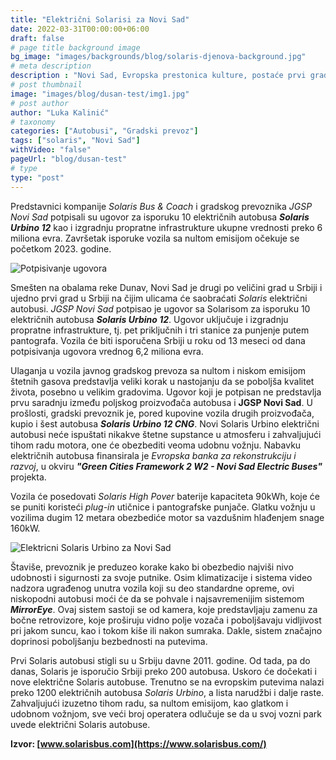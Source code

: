 ```yaml
---
title: "Električni Solarisi za Novi Sad"
date: 2022-03-31T00:00:00+06:00
draft: false
# page title background image
bg_image: "images/backgrounds/blog/solaris-djenova-background.jpg"
# meta description
description : "Novi Sad, Evropska prestonica kulture, postaće prvi grad u Srbiji čije će građane prevoziti električni Solaris autobusi."
# post thumbnail
image: "images/blog/dusan-test/img1.jpg"
# post author
author: "Luka Kalinić"
# taxonomy
categories: ["Autobusi", "Gradski prevoz"]
tags: ["solaris", "Novi Sad"]
withVideo: "false"
pageUrl: "blog/dusan-test"
# type
type: "post"
---
```


Predstavnici kompanije *Solaris Bus & Coach* i gradskog prevoznika *JGSP Novi Sad* potpisali su ugovor za isporuku 10 električnih autobusa ***Solaris Urbino 12*** kao i 
izgradnju propratne infrastrukture ukupne vrednosti preko 6 miliona evra. Završetak isporuke vozila sa nultom emisijom očekuje se početkom 2023. godine.

![Potpisivanje ugovora](/images/blog/dusan-test/img2.jpg "Potpisivanje ugovora")

Smešten na obalama reke Dunav, Novi Sad je drugi po veličini grad u Srbiji i ujedno prvi grad u Srbiji na čijim ulicama će saobraćati *Solaris* električni autobusi. *JGSP Novi Sad* potpisao je ugovor sa Solarisom za isporuku 10 električnih autobusa ***Solaris Urbino 12***. Ugovor uključuje i izgradnju propratne infrastrukture, tj. pet priključnih i tri stanice za punjenje putem pantografa. Vozila će biti isporučena Srbiji u roku od 13 meseci od dana potpisivanja ugovora vrednog 6,2 miliona evra.

Ulaganja u vozila javnog gradskog prevoza sa nultom i niskom emisijom štetnih gasova predstavlja veliki korak u nastojanju da se poboljša kvalitet života, posebno u velikim gradovima. Ugovor koji je potpisan ne predstavlja prvu saradnju između poljskog proizvođača autobusa i **JGSP Novi Sad**. U prošlosti, gradski prevoznik je, pored kupovine vozila drugih proizvođača, kupio i šest autobusa ***Solaris Urbino 12 CNG***. Novi Solaris Urbino električni autobusi neće ispuštati nikakve štetne supstance u atmosferu i zahvaljujući tihom radu motora, one će obezbediti veoma udobnu vožnju. Nabavku električnih autobusa finansirala je *Evropska banka za rekonstrukciju i razvoj*, u okviru ***"Green Cities Framework 2 W2 - Novi Sad Electric Buses"*** projekta.

Vozila će posedovati *Solaris High Pover* baterije kapaciteta 90kWh, koje će se puniti koristeći *plug-in* utičnice i pantografske punjače. Glatku vožnju u vozilima dugim 12 metara obezbediće motor sa vazdušnim hlađenjem snage 160kW.

![Elektricni Solaris Urbino za Novi Sad](/images/blog/dusan-test/img3.jpg "Elektricni Solaris Urbino za Novi Sad")

Štaviše, prevoznik je preduzeo korake kako bi obezbedio najviši nivo udobnosti i sigurnosti za svoje putnike. Osim klimatizacije i sistema video nadzora ugrađenog unutra vozila koji su deo standardne opreme, ovi niskopodni autobusi moći će da se pohvale i najsavremenijim sistemom ***MirrorEye***. Ovaj sistem sastoji se od kamera, koje predstavljaju zamenu za bočne retrovizore, koje proširuju vidno polje vozača i poboljšavaju vidljivost pri jakom suncu, kao i tokom kiše ili nakon sumraka. Dakle, sistem značajno doprinosi poboljšanju bezbednosti na putevima.

Prvi Solaris autobusi stigli su u Srbiju davne 2011. godine. Od tada, pa do danas, Solaris je isporučio Srbiji preko 200 autobusa. Uskoro će dočekati i nove električne Solaris autobuse. Trenutno se na evropskim putevima nalazi preko 1200 električnih autobusa *Solaris Urbino*, a lista narudžbi i dalje raste. Zahvaljujući izuzetno tihom radu, sa nultom emisijom, kao glatkom i udobnom vožnjom, sve veći broj operatera odlučuje se da u svoj vozni park uvede električni Solaris autobuse.

**Izvor: [www.solarisbus.com](https://www.solarisbus.com/)**